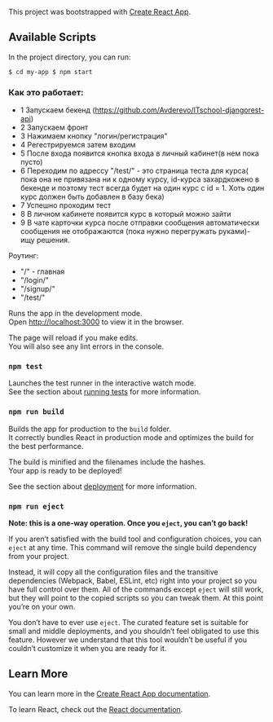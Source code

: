 This project was bootstrapped with [Create React App](https://github.com/facebook/create-react-app).

## Available Scripts

In the project directory, you can run:


`
$ cd my-app
$ npm start
`

### Как это работает:

- 1 Запускаем бекенд (https://github.com/Avderevo/ITschool-djangorest-api)
- 2 Запускаем фронт
- 3 Нажимаем кнопку "логин/регистрация"
- 4 Регестрируемся затем входим
- 5 После входа появится кнопка входа в личный кабинет(в нем пока пусто)
- 6 Переходим по адрессу "/test/" - это страница теста для курса( пока она не привязана ни к одному курсу, id-курса захардкожено в бекенде и поэтому тест всегда будет на один курс с id = 1. Хоть один курс должен быть добавлен в базу бека)
- 7 Успешно проходим тест
- 8 В личном кабинете появится курс в который можно зайти
- 9 В чате карточки курса после отправки сообщения автоматически сообщения не отображаются (пока нужно перегружать руками)- ищу решения.



Роутинг:
 - "/" - главная
 - "/login/"
 - "/signup/"
 - "/test/"





Runs the app in the development mode.<br>
Open [http://localhost:3000](http://localhost:3000) to view it in the browser.

The page will reload if you make edits.<br>
You will also see any lint errors in the console.

### `npm test`

Launches the test runner in the interactive watch mode.<br>
See the section about [running tests](https://facebook.github.io/create-react-app/docs/running-tests) for more information.

### `npm run build`

Builds the app for production to the `build` folder.<br>
It correctly bundles React in production mode and optimizes the build for the best performance.

The build is minified and the filenames include the hashes.<br>
Your app is ready to be deployed!

See the section about [deployment](https://facebook.github.io/create-react-app/docs/deployment) for more information.

### `npm run eject`

**Note: this is a one-way operation. Once you `eject`, you can’t go back!**

If you aren’t satisfied with the build tool and configuration choices, you can `eject` at any time. This command will remove the single build dependency from your project.

Instead, it will copy all the configuration files and the transitive dependencies (Webpack, Babel, ESLint, etc) right into your project so you have full control over them. All of the commands except `eject` will still work, but they will point to the copied scripts so you can tweak them. At this point you’re on your own.

You don’t have to ever use `eject`. The curated feature set is suitable for small and middle deployments, and you shouldn’t feel obligated to use this feature. However we understand that this tool wouldn’t be useful if you couldn’t customize it when you are ready for it.

## Learn More

You can learn more in the [Create React App documentation](https://facebook.github.io/create-react-app/docs/getting-started).

To learn React, check out the [React documentation](https://reactjs.org/).
